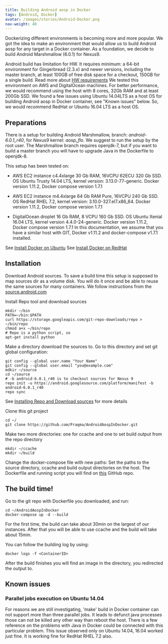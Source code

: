 ```yaml
---
title: Building Android aosp in Docker
tags: [Android, Docker] 
avatar: /images/stories/Android-Docker.png
nav-weight: 40
---
```


Dockerizing different environments is becoming more and more popular. We got the idea to make an environment that would allow us to build Android aosp for any target in a Docker container. As a foundation, we decide to build Android Marshmallow (6.0.1) for Nexus9.
<!--break-->
Android build has limitation for HW. It requires minimum: a 64-bit environment for Gingerbread (2.3.x) and newer versions, including the master branch, at least 100GB of free disk space for a checkout, 150GB for a single build. Read more about [HW requirements](https://source.android.com/source/requirements.html)
We tested this environment on AWS and DigitalOcean machines. For better performance, we would recommend using the host with 8 cores, 32Gb RAM and at least 200Gb SSD. We found a few issues using Ubuntu 14.04LTS as a host OS for building Android aosp in Docker container, see "Known issues" below. So, we would recommend RedHat or Ubuntu 16.04 LTS as a host OS. 
  
## Preparations

There is a setup for building Android Marshmallow, branch: *android-6.0.1_r40*, for Nexus9 kernel: *aosp_flo*. We suggest to run the setup by the root user. The Marshmallow branch requires openjdk-7, but if you want to build a master branch you will have to upgrade Java in the Dockerfile to  openjdk-8.

This setup has been tested on:

- AWS EC2 instance c4.4xlarge 30 Gb RAM, 16VCPU 62ECU 320 Gb SSD. OS Ubuntu Trusty 14.04 LTS, kernel version: 3.13.0-77-generic. Docker version 1.11.2, Docker compose version 1.7.1

- AWS EC2 instance m4.4xlarge 64 Gb RAM Pure, 16VCPU 240 Gb SSD. OS RedHat RHEL 7.2, kernel version: 3.10.0-327.el7.x86_64. Docker version 1.11.2, Docker compose version 1.7.1

- DigitalOcean droplet 16 Gb RAM, 8 VCPU 160 Gb SSD. OS Ubuntu Xenial 16.04 LTS, kernel version 4.4.0-24-generic. Docker version 1.11.2, Docker compose version 1.7.1 
In this documentation, we assume that you have a similar host with GIT, Docker v1.11.2 and docker-compose v1.7.1 installed. 

See [Install Docker on Ubuntu](https://docs.docker.com/engine/installation/linux/ubuntulinux/)
See [Install Docker on RedHat](https://docs.docker.com/engine/installation/linux/rhel/)

## Installation
Download Android sources. To save a build time this setup is supposed to map sources dir as a volume disk. You will do it once and be able to reuse the same sources for many containers. We follow instructions from the [source.android.com](https://source.android.com/source/downloading.html)

Install Repo tool and download sources

	mkdir ~/bin
	PATH=~/bin:$PATH
	curl https://storage.googleapis.com/git-repo-downloads/repo > ~/bin/repo
	chmod a+x ~/bin/repo
	# Repo is a python script, so
	apt-get install python

Make a directory download the sources to. Go to this directory and set git global configuration:

	git config --global user.name "Your Name"
	git config --global user.email "you@example.com"
	mdkir ~/source
	cd ~/source
	# -b android-6.0.1_r40 is to checkout sources for Nexus 9
	repo init -u https://android.googlesource.com/platform/manifest -b android-6.0.1_r40
	repo sync

See [Installing Repo and Download sources](https://source.android.com/source/downloading.html) for more details

Clone this git project
	
	cd ~/
	git clone https://github.com/Praqma/AndroidAospInDocker.git

Make two more directories: one for ccache and one to set build output from the repo directory

	mkdir ~/ccache
	mkdir ~/build

Change the docker-compose file with new paths: Set the paths to the source directory, ccache and build output directories on the host.
The Dockerfile and running script you will find on [this](https://github.com/Praqma/AndroidAospInDocker.git) GitHub repo.

## The build time!

Go to the git repo with Dockerfile you downloaded, and run:

	cd ~/AndroidAospInDocker
	docker-compose up -d --build


For the first time, the build can take about 30min on the largest of our instances. After that you will be able to use ccache and the build will take about 15min. 

You can follow the building log by using:

	docker logs -f <ContainerID>

After the build finishes you will find an image in the directory, you redirected the output to.

## Known issues

### Parallel jobs execution on Ubuntu 14.04

For reasons we are still investigating, 'make' build in Docker container can not support more than three parallel jobs. It leads to defunct java processes those can not be killed any other way than reboot the host. There is a few reference on the problems with Java in Docker could be connected with this particular problem. This issue observed only on Ubuntu 14.04, 16.04 worked just fine. It is working fine for RedHat RHEL 7.2 also.